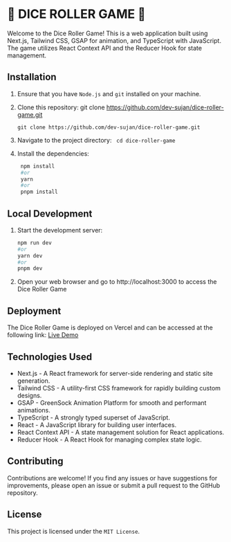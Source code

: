 # 🎲 DICE ROLLER GAME 🎲

Welcome to the Dice Roller Game! This is a web application built using Next.js, Tailwind CSS, GSAP for animation, and TypeScript with JavaScript. The game utilizes React Context API and the Reducer Hook for state management.

## Installation

1. Ensure that you have `Node.js` and `git` installed on your machine.
2. Clone this repository: git clone https://github.com/dev-sujan/dice-roller-game.git

   ```console
   git clone https://github.com/dev-sujan/dice-roller-game.git
   ```

3. Navigate to the project directory: ` cd dice-roller-game`
4. Install the dependencies:
   ```bash
    npm install
    #or
    yarn
    #or
    pnpm install
   ```

## Local Development

1. Start the development server:
   ```bash
   npm run dev
   #or
   yarn dev
   #or
   pnpm dev
   ```
2. Open your web browser and go to http://localhost:3000 to access the Dice Roller Game

## Deployment

The Dice Roller Game is deployed on Vercel and can be accessed at the following link: [Live Demo](https://dice-roller-seven.vercel.app/)

## Technologies Used

- Next.js - A React framework for server-side rendering and static site generation.
- Tailwind CSS - A utility-first CSS framework for rapidly building custom designs.
- GSAP - GreenSock Animation Platform for smooth and performant animations.
- TypeScript - A strongly typed superset of JavaScript.
- React - A JavaScript library for building user interfaces.
- React Context API - A state management solution for React applications.
- Reducer Hook - A React Hook for managing complex state logic.

## Contributing

Contributions are welcome! If you find any issues or have suggestions for improvements, please open an issue or submit a pull request to the GitHub repository.

## License

This project is licensed under the `MIT License`.
